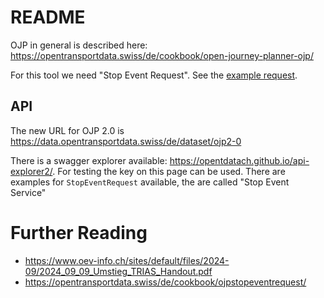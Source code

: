 # README

OJP in general is described here: https://opentransportdata.swiss/de/cookbook/open-journey-planner-ojp/

For this tool we need "Stop Event Request". See the [example request](./OJP2.0_Example_Request.xml).

## API 

The new URL for OJP 2.0 is https://data.opentransportdata.swiss/de/dataset/ojp2-0

There is a swagger explorer available: https://opentdatach.github.io/api-explorer2/. 
For testing the key on this page can be used.
There are examples for `StopEventRequest` available, the are called "Stop Event Service"

# Further Reading

- https://www.oev-info.ch/sites/default/files/2024-09/2024_09_09_Umstieg_TRIAS_Handout.pdf
- https://opentransportdata.swiss/de/cookbook/ojpstopeventrequest/
